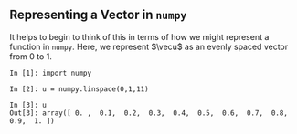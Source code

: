 ## Representing a Vector in `numpy`

It helps to begin to think of this in terms of how we might represent a function in `numpy`.
Here, we represent $\vecu$ as an evenly spaced vector from 0 to 1. 

```
In [1]: import numpy

In [2]: u = numpy.linspace(0,1,11)

In [3]: u
Out[3]: array([ 0. ,  0.1,  0.2,  0.3,  0.4,  0.5,  0.6,  0.7,  0.8,  0.9,  1. ])
```
